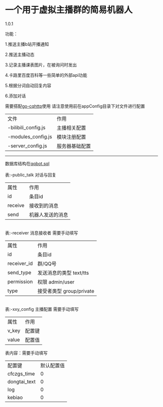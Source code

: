 <h1>一个用于虚拟主播群的简易机器人</h1>
<p>1.0.1</p>
<p>功能：</p>
<p>1.推送主播b站开播通知</p>
<p>2.推送主播动态</p>
<p>3.记录主播课表图片，在被询问时发出</p>
<p>4.卡路里百度百科等一些简单的外部api功能</p>
<p>5.根据分词自动回复内容</p>
<p>6.添加对话</p>
<p>
需要搭配<a href="https://docs.go-cqhttp.org/">go-cqhttp</a>使用
请注意使用前在appConfig目录下对文件进行配置
</p>
<table>
<tr><td>文件</td><td>作用</td></tr>
<tr><td>-bilibili_config.js</td><td>主播相关配置</td></tr>
<tr><td>-modules_config.js</td><td> 模块注册配置</td></tr>
<tr><td>-server_config.js</td><td> 服务器基础配置</td></tr>
</table>
<hr>
数据库结构在<a href="./qqbot.sql">qqbot.sql</a>
<br>
<br>
表:-public_talk 对话与回复
<table>
<tr><td>属性</td><td>作用</td></tr>
<tr><td>id</td><td>条目id</td></tr>
<tr><td>receive</td><td>接收到的消息</td></tr>
<tr><td>send</td><td>机器人发送的消息</td></tr>
</table>
<br>
表:-receiver 消息接收者 需要手动填写
<table>
<tr><td>属性</td><td>作用</td></tr>
<tr><td>id</td><td>条目id</td></tr>
<tr><td>receiver_id</td><td>群/QQ号</td></tr>
<tr><td>send_type</td><td>发送消息的类型 text/tts</td></tr>
<tr><td>permission</td><td>权限 admin/user</td></tr>
<tr><td>type</td><td>接受者类型 group/private</td></tr>
</table>
<br>
表:-xxy_config 主播配置 需要手动填写
<table>
<tr><td>属性</td><td>作用</td></tr>
<tr><td>v_key</td><td>配置键</td></tr>
<tr><td>value</td><td>配置值</td></tr>
</table>
表内容：需要手动填写
<table>
<tr><td>配置键</td><td>默认配置值</td></tr>
<tr><td>cfczgs_time</td><td>0</td></tr>
<tr><td>dongtai_text</td><td>0</td></tr>
<tr><td>log</td><td>0</td></tr>
<tr><td>kebiao</td><td>0</td></tr>
</table>

